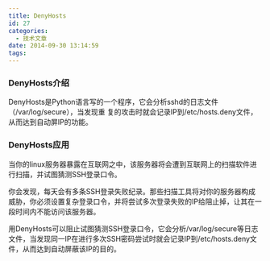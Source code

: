 ```yaml
---
title: DenyHosts
id: 27
categories:
  - 技术文章
date: 2014-09-30 13:14:59
tags:
---
```


### DenyHosts介绍

DenyHosts是Python语言写的一个程序，它会分析sshd的日志文件（/var/log/secure），当发现重 复的攻击时就会记录IP到/etc/hosts.deny文件，从而达到自动屏IP的功能。

### DenyHosts应用

当你的linux服务器暴露在互联网之中，该服务器将会遭到互联网上的扫描软件进行扫描，并试图猜测SSH登录口令。

你会发现，每天会有多条SSH登录失败纪录。那些扫描工具将对你的服务器构成威胁，你必须设置复杂登录口令，并将尝试多次登录失败的IP给阻止掉，让其在一段时间内不能访问该服务器。

用DenyHosts可以阻止试图猜测SSH登录口令，它会分析/var/log/secure等日志文件，当发现同一IP在进行多次SSH密码尝试时就会记录IP到/etc/hosts.deny文件，从而达到自动屏蔽该IP的目的。